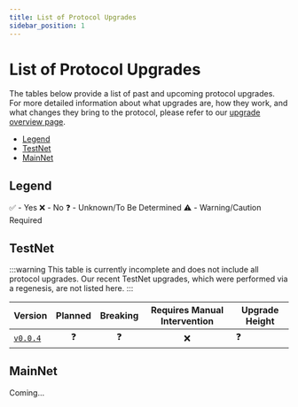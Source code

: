 ```yaml
---
title: List of Protocol Upgrades
sidebar_position: 1
---
```


# List of Protocol Upgrades <!-- omit in toc -->

The tables below provide a list of past and upcoming protocol upgrades. For more detailed information about what upgrades are, how they work, and what changes they bring to the protocol, please refer to our [upgrade overview page](./protocol_upgrades.md).

- [Legend](#legend)
- [TestNet](#testnet)
- [MainNet](#mainnet)

## Legend

✅ - Yes
❌ - No
❓ - Unknown/To Be Determined
⚠️ - Warning/Caution Required

## TestNet

:::warning
This table is currently incomplete and does not include all protocol upgrades. Our recent TestNet upgrades, which were performed via a regenesis, are not listed here.
:::

| Version                                                                  | Planned | Breaking | Requires Manual Intervention | Upgrade Height |
| ------------------------------------------------------------------------ | :-----: | :------: | :--------------------------: | -------------- |
| [`v0.0.4`](https://github.com/pokt-network/poktroll/releases/tag/v0.0.4) |    ❓    |    ❓     |              ❌               | ❓              |

## MainNet

Coming...
